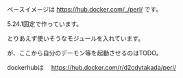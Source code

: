 ベースイメージは
 https://hub.docker.com/_/perl/
です。

5.24.1固定で作っています。

とりあえず使いそうなモジュールを入れています。

が、ここから自分のデーモン等を起動させるのはTODO。

dockerhubは
　https://hub.docker.com/r/d2cdytakada/perl/

